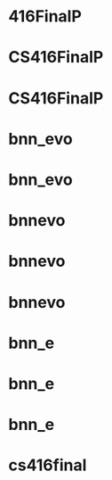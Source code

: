 # 416FinalP
# CS416FinalP
# CS416FinalP
# bnn_evo
# bnn_evo
# bnnevo
# bnnevo
# bnnevo
# bnn_e
# bnn_e
# bnn_e
# cs416final
